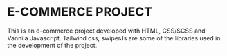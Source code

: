 # E-COMMERCE PROJECT

This is an e-commerce project developed with HTML, CSS/SCSS and Vannila Javascript. Tailwind css, swiperJs are some of the libraries used in the development of the project.
